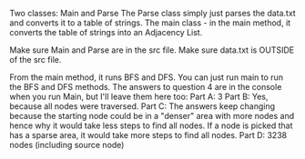 Two classes: Main and Parse
The Parse class simply just parses the data.txt and converts it to a table of strings. 
The main class - in the main method, it converts the table of strings into an Adjacency List.

Make sure Main and Parse are in the src file. Make sure data.txt is OUTSIDE of the src file.

From the main method, it runs BFS and DFS. You can just run main to run the BFS and DFS methods.
The answers to question 4 are in the console when you run Main, but I'll leave them here too:
Part A: 3
Part B: Yes, because all nodes were traversed.
Part C: The answers keep changing because the starting node could be in a "denser" area with more 
nodes and hence why it would take less steps to find all nodes. If a node is picked that has
a sparse area, it would take more steps to find all nodes.
Part D: 3238 nodes (including source node)
